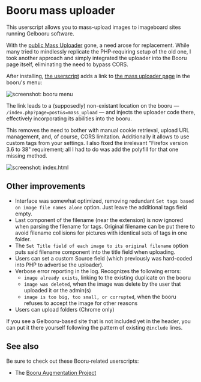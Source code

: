 # Booru mass uploader
This userscript allows you to mass-upload images to imageboard sites running Gelbooru software.

With the [public Mass Uploader](https://unblock.ibsearch.xxx/mass-upload/) gone, a need arose for replacement. While many tried to mindlessly replicate the PHP-requiring setup of the old one, I took another approach and simply integrated the uploader into the Booru page itself, eliminating the need to bypass CORS.

After installing, [the userscript](https://github.com/Seedmanc/Booru-mass-uploader/raw/gh-pages/booru.mass.uploader.user.js) adds a link to [the mass uploader page](https://github.com/Seedmanc/Booru-mass-uploader/raw/gh-pages/index.html) in the booru's menu:

![screenshot: booru menu](http://puu.sh/mvB9F/ea5668b606.png)

The link leads to a (supposedly) non-existant location on the booru &mdash; `/index.php?page=post&s=mass_upload` &mdash; and injects the uploader code there, effectively incorporating its abilities into the booru.

This removes the need to bother with manual cookie retrieval, upload URL management, and, of course, CORS limitation. Additionally it allows to use custom tags from your settings. I also fixed the irrelevant "Firefox version 3.6 to 38" requirement; all I had to do was add the polyfill for that one missing method.

![screenshot: index.html](http://puu.sh/mvCQq/aab7d13bc0.png)

## Other improvements

* Interface was somewhat optimized, removing redundant `Set tags based on image file names alone` option. Just leave the additional tags field empty.  
* Last component of the filename (near the extension) is now ignored when parsing the filename for tags. Original filename can be put there to avoid filename collisions for pictures with identical sets of tags in one folder.
* The `Set Title field of each image to its original filename` option puts said filename component into the title field when uploading.
* Users can set a custom Source field (which previously was hard-coded into PHP to advertise the uploader).
* Verbose error reporting in the log. Recognizes the following errors:
  * `image already exists`, linking to the existing duplicate on the booru
  * `image was deleted`, when the image was delete by the user that uploaded it or the admin(s)
  * `image is too big, too small, or corrupted`, when the booru refuses to accept the image for other reasons
* Users can upload folders (Chrome only)

If you see a Gelbooru-based site that is not included yet in the header, you can put it there yourself following the pattern of existing `@include` lines.

## See also

Be sure to check out these Booru-related userscripts:

* The [Booru Augmentation Project](https://github.com/Seedmanc/Booru-Augmentation-Project)
